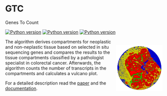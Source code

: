 # GTC
Genes To Count

<img src="https://github.com/spatialhisto/GTC/blob/main/_docs_/_etc_/gtc_logo.png?raw=true" width="150" title="GTC" alt="cellpose" align="right" vspace="50">

[![Python version](https://img.shields.io/badge/python-v3.8-brightgreen)](https://www.python.org/)
[![Python version](https://img.shields.io/badge/docs-pds-yellow)](https://github.com/spatialhisto/GTC/blob/main/_docs_/Documentation.pdf)
[![Python version](https://img.shields.io/badge/checks-passing-brightgreen)](https://github.com/spatialhisto/GTC/)


The algorithm derives compartments for neoplastic and
non-neplastic tissue based on selected in situ sequencing 
genes and compares the results to the tissue compartments 
classified by a pathologist specialist in colorectal cancer.
Afterwards, the algorithm counts the number of transcripts
in the compartments and calculates a vulcano plot.

For a detailed description read the [paper](https://github.com/spatialhisto/GTC/blob/main/_docs_/Documentation.pdf) and the [documentation](https://github.com/spatialhisto/GTC/blob/main/_docs_/Documentation.pdf).
